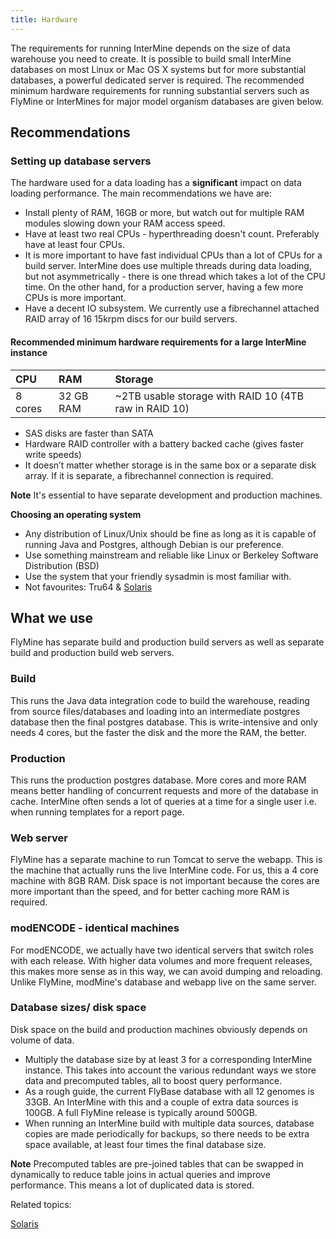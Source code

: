 ```yaml
---
title: Hardware
---
```


The requirements for running InterMine depends on the size of data warehouse you need to create. It is possible to build small InterMine databases on most Linux or Mac OS X systems but for more substantial databases, a powerful dedicated server is required. The recommended minimum hardware requirements for running substantial servers such as FlyMine or InterMines for major model organism databases are given below.

## Recommendations

### Setting up database servers

The hardware used for a data loading has a **significant** impact on data loading performance. The main recommendations we have are:

* Install plenty of RAM, 16GB or more, but watch out for multiple RAM modules slowing down your RAM access speed.
* Have at least two real CPUs - hyperthreading doesn't count. Preferably have at least four CPUs.
* It is more important to have fast individual CPUs than a lot of CPUs for a build server. InterMine does use multiple threads during data
  loading, but not asymmetrically - there is one thread which takes a lot of the CPU time. On the other hand, for a production server, having a few more CPUs is more important.
* Have a decent IO subsystem. We currently use a fibrechannel attached RAID array of 16 15krpm discs for our build servers.

#### Recommended minimum hardware requirements for a large InterMine instance

| CPU | RAM | Storage |
| :--- | :--- | :--- |
| 8 cores | 32 GB RAM | ~2TB usable storage with RAID 10 \(4TB raw in RAID 10\) |

* SAS disks are faster than SATA
* Hardware RAID controller with a battery backed cache \(gives faster write speeds\)
* It doesn’t matter whether storage is in the same box or a separate disk array. If it is separate, a fibrechannel connection is required.

**Note**
It's essential to have separate development and production machines.

**Choosing an operating system**

* Any distribution of Linux/Unix should be fine as long as it is capable of running Java and Postgres, although Debian is our preference.
* Use something mainstream and reliable like Linux or Berkeley Software Distribution \(BSD\)
* Use the system that your friendly sysadmin is most familiar with.
* Not favourites: Tru64 & [Solaris](solaris.md)

## What we use

FlyMine has separate build and production build servers as well as separate build and production build web servers.

### Build

This runs the Java data integration code to build the warehouse, reading from source files/databases and loading into an intermediate postgres database then the final postgres database. This is write-intensive and only needs 4 cores, but the faster the disk and the more the RAM, the better.

### Production

This runs the production postgres database. More cores and more RAM means better handling of concurrent requests and more of the database in cache. InterMine often sends a lot of queries at a time for a single user i.e. when running templates for a report page.

### Web server

FlyMine has a separate machine to run Tomcat to serve the webapp. This is the machine that actually runs the live InterMine code. For us, this a 4 core machine with 8GB RAM. Disk space is not important because the cores are more important than the speed, and for better caching more RAM is required.

### modENCODE - identical machines

For modENCODE, we actually have two identical servers that switch roles with each release. With higher data volumes and more frequent releases, this makes more sense as in this way, we can avoid dumping and reloading. Unlike FlyMine, modMine's database and webapp live on the same server.

### Database sizes/ disk space

Disk space on the build and production machines obviously depends on volume of data.

* Multiply the database size by at least 3 for a corresponding InterMine instance. This takes into account the various redundant
  ways we store data and precomputed tables, all to boost query performance.
* As a rough guide, the current FlyBase database with all 12 genomes is 33GB. An InterMine with this and a couple of extra data sources is
  100GB. A full FlyMine release is typically around 500GB.
* When running an InterMine build with multiple data sources, database copies are made periodically for backups, so there needs to be extra
  space available, at least four times the final database size.

**Note**
Precomputed tables are pre-joined tables that can be swapped in dynamically to reduce table joins in actual queries and improve performance. This means a lot of duplicated data is stored.

Related topics:

[Solaris](solaris.md)

